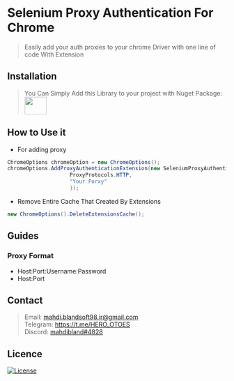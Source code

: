 # Selenium Proxy Authentication For Chrome

> Easily add your auth proxies to your chrome Driver with one line of code With Extension

## Installation

> You Can Simply Add this Library to your project with Nuget Package: <img src="https://www.nuget.org/Content/gallery/img/logo-header.svg" width="50" height="40" href="https://nuget.com/NugetLink" />

## How to Use it

- For adding proxy

```C#
ChromeOptions chromeOption = new ChromeOptions();
chromeOptions.AddProxyAuthenticationExtension(new SeleniumProxyAuthentication.Proxy(
                    ProxyProtocols.HTTP,
                    "Your Porxy"
                    ));
```
- Remove Entire Cache That Created By Extensions

```C#
new ChromeOptions().DeleteExtensionsCache();
```

##  Guides

### Proxy Format

- Host:Port:Username:Password
- Host:Port

## Contact

> Email: mahdi.blandsoft98.ir@gmail.com<br/>
> Telegram: https://t.me/HERO_OTOES<br />
> Discord: <a href="mahdibland#4828">mahdibland#4828<a/><br/>
    
## Licence

[![License](http://img.shields.io/:license-mit-blue.svg?style=flat-square)](https://github.com/mahdibland/Base64-Encoder-Decoder)

